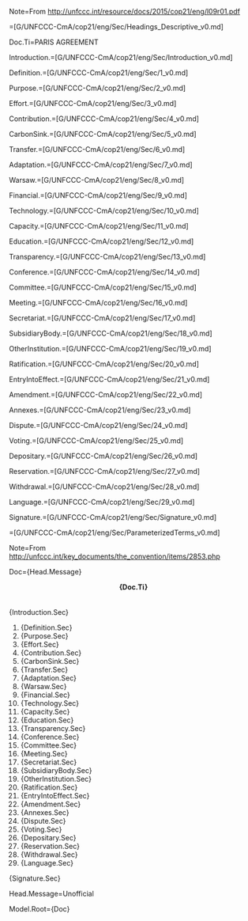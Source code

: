 Note=From http://unfccc.int/resource/docs/2015/cop21/eng/l09r01.pdf

=[G/UNFCCC-CmA/cop21/eng/Sec/Headings_Descriptive_v0.md]

Doc.Ti=PARIS AGREEMENT

Introduction.=[G/UNFCCC-CmA/cop21/eng/Sec/Introduction_v0.md]

Definition.=[G/UNFCCC-CmA/cop21/eng/Sec/1_v0.md]

Purpose.=[G/UNFCCC-CmA/cop21/eng/Sec/2_v0.md]

Effort.=[G/UNFCCC-CmA/cop21/eng/Sec/3_v0.md]

Contribution.=[G/UNFCCC-CmA/cop21/eng/Sec/4_v0.md]

CarbonSink.=[G/UNFCCC-CmA/cop21/eng/Sec/5_v0.md]

Transfer.=[G/UNFCCC-CmA/cop21/eng/Sec/6_v0.md]

Adaptation.=[G/UNFCCC-CmA/cop21/eng/Sec/7_v0.md]

Warsaw.=[G/UNFCCC-CmA/cop21/eng/Sec/8_v0.md]

Financial.=[G/UNFCCC-CmA/cop21/eng/Sec/9_v0.md]

Technology.=[G/UNFCCC-CmA/cop21/eng/Sec/10_v0.md]

Capacity.=[G/UNFCCC-CmA/cop21/eng/Sec/11_v0.md]

Education.=[G/UNFCCC-CmA/cop21/eng/Sec/12_v0.md]

Transparency.=[G/UNFCCC-CmA/cop21/eng/Sec/13_v0.md]

Conference.=[G/UNFCCC-CmA/cop21/eng/Sec/14_v0.md]

Committee.=[G/UNFCCC-CmA/cop21/eng/Sec/15_v0.md]

Meeting.=[G/UNFCCC-CmA/cop21/eng/Sec/16_v0.md]

Secretariat.=[G/UNFCCC-CmA/cop21/eng/Sec/17_v0.md]

SubsidiaryBody.=[G/UNFCCC-CmA/cop21/eng/Sec/18_v0.md]

OtherInstitution.=[G/UNFCCC-CmA/cop21/eng/Sec/19_v0.md]

Ratification.=[G/UNFCCC-CmA/cop21/eng/Sec/20_v0.md]

EntryIntoEffect.=[G/UNFCCC-CmA/cop21/eng/Sec/21_v0.md]

Amendment.=[G/UNFCCC-CmA/cop21/eng/Sec/22_v0.md]

Annexes.=[G/UNFCCC-CmA/cop21/eng/Sec/23_v0.md]

Dispute.=[G/UNFCCC-CmA/cop21/eng/Sec/24_v0.md]

Voting.=[G/UNFCCC-CmA/cop21/eng/Sec/25_v0.md]

Depositary.=[G/UNFCCC-CmA/cop21/eng/Sec/26_v0.md]

Reservation.=[G/UNFCCC-CmA/cop21/eng/Sec/27_v0.md]

Withdrawal.=[G/UNFCCC-CmA/cop21/eng/Sec/28_v0.md]

Language.=[G/UNFCCC-CmA/cop21/eng/Sec/29_v0.md]

Signature.=[G/UNFCCC-CmA/cop21/eng/Sec/Signature_v0.md]


=[G/UNFCCC-CmA/cop21/eng/Sec/ParameterizedTerms_v0.md]

Note=From http://unfccc.int/key_documents/the_convention/items/2853.php

Doc={Head.Message}<center><b>{Doc.Ti}</b></center><br><br>{Introduction.Sec}<br><ol><li>{Definition.Sec}<li>{Purpose.Sec}<li>{Effort.Sec}<li>{Contribution.Sec}<li>{CarbonSink.Sec}<li>{Transfer.Sec}<li>{Adaptation.Sec}<li>{Warsaw.Sec}<li>{Financial.Sec}<li>{Technology.Sec}<li>{Capacity.Sec}<li>{Education.Sec}<li>{Transparency.Sec}<li>{Conference.Sec}<li>{Committee.Sec}<li>{Meeting.Sec}<li>{Secretariat.Sec}<li>{SubsidiaryBody.Sec}<li>{OtherInstitution.Sec}<li>{Ratification.Sec}<li>{EntryIntoEffect.Sec}<li>{Amendment.Sec}<li>{Annexes.Sec}<li>{Dispute.Sec}<li>{Voting.Sec}<li>{Depositary.Sec}<li>{Reservation.Sec}<li>{Withdrawal.Sec}<li>{Language.Sec}</ol>{Signature.Sec}

Head.Message=Unofficial

Model.Root={Doc}
